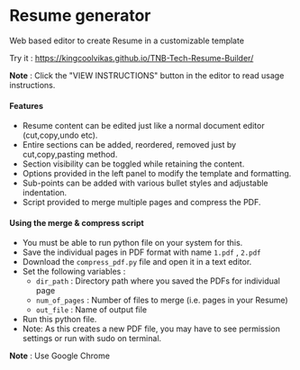 # Resume generator
Web based editor to create Resume in a customizable template  
  
Try it : https://kingcoolvikas.github.io/TNB-Tech-Resume-Builder/ 

**Note** : Click the "VIEW INSTRUCTIONS" button in the editor to read usage instructions.

#### Features
- Resume content can be edited just like a normal document editor (cut,copy,undo etc).
- Entire sections can be added, reordered, removed just by cut,copy,pasting method.
- Section visibility can be toggled while retaining the content.
- Options provided in the left panel to modify the template and formatting.
- Sub-points can be added with various bullet styles and adjustable indentation.
- Script provided to merge multiple pages and compress the PDF.

#### Using the merge & compress script
- You must be able to run python file on your system for this.
- Save the individual pages in PDF format with name ```1.pdf``` , ```2.pdf```
- Download the ```compress_pdf.py``` file and open it in a text editor.
- Set the following variables :
	- ```dir_path``` : Directory path where you saved the PDFs for individual page
	- ```num_of_pages``` : Number of files to merge (i.e. pages in your Resume)
	- ```out_file``` : Name of output file
- Run this python file.
- Note: As this creates a new PDF file, you may have to see permission settings or run with sudo on terminal.

**Note** : Use Google Chrome
